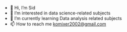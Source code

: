 - 👋 Hi, I’m Sid
- 👀 I’m interested in data science-related subjects 
- 🌱 I’m currently learning Data analysis related subjects
- 📫 How to reach me komixer2002@gmail.com

<!---
Leoace02/Leoace02 is a ✨ special ✨ repository because its `README.md` (this file) appears on your GitHub profile.
You can click the Preview link to take a look at your changes.
--->

